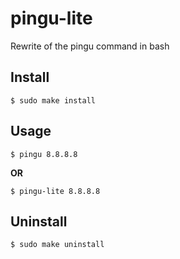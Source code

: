 # pingu-lite

Rewrite of the pingu command in bash

## Install

```
$ sudo make install
```

## Usage

```
$ pingu 8.8.8.8
```
**OR**
```
$ pingu-lite 8.8.8.8
```

## Uninstall

```
$ sudo make uninstall
```
